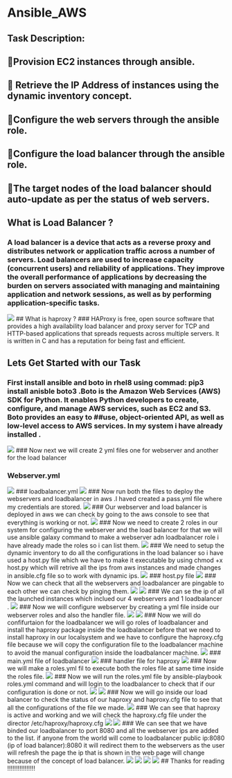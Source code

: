 # Ansible_AWS
## Task Description:

## 🔅Provision EC2 instances through ansible.

## 🔅 Retrieve the IP Address of instances using the dynamic inventory concept.

## 🔅Configure the web servers through the ansible role.

## 🔅Configure the load balancer through the ansible role.

## 🔅The target nodes of the load balancer should auto-update as per the status of web servers.

## What is Load Balancer ?
### A load balancer is a device that acts as a reverse proxy and distributes network or application traffic across a number of servers. Load balancers are used to increase capacity (concurrent users) and reliability of applications. They improve the overall performance of applications by decreasing the burden on servers associated with managing and maintaining application and network sessions, as well as by performing application-specific tasks.

<img src = "images/0().png">
## What is haproxy ?
### HAProxy is free, open source software that provides a high availability load balancer and proxy server for TCP and HTTP-based applications that spreads requests across multiple servers. It is written in C and has a reputation for being fast and efficient.

## Lets Get Started with our Task
### First install ansible and boto in rhel8 using commad: pip3 install anisble boto3 .Boto is the Amazon Web Services (AWS) SDK for Python. It enables Python developers to create, configure, and manage AWS services, such as EC2 and S3. Boto provides an easy to ##use, object-oriented API, as well as low-level access to AWS services. In my system i have already installed .

<img src = "images/0(1).png">
### Now next we will create 2 yml files one for webserver and another for the load balancer

### Webserver.yml
<img src = "images/0(2).png">
### loadbalancer.yml
<img src = "images/0(3).png">
### Now run both the files to deploy the webservers and loadbalancer in aws .I haved created a pass.yml file where my credentials are stored.

<img src = "images/0(4).png">
### Our webserver and load balancer is deployed in aws we can check by going to the aws console to see that everything is working or not.

<img src = "images/0(5).png">
### Now we need to create 2 roles in our system for configuring the webserver and the load balancer for that we will use ansible galaxy command to make a webserver adn loadbalancer role i have already made the roles so i can list them.

<img src = "images/0(6).png">
### We need to setup the dynamic inventory to do all the configurations in the load balancer so i have used a host.py file which we have to make it executable by using chmod +x host.py which will retrive all the ips from aws instances and made changes in ansible.cfg file so to work with dynamic ips.

<img src = "images/0(7).png">
### host.py file
<img src = "images/0(8).png">
### Now we can check that all the webservers and loadbalancer are pingable to each other we can check by pinging them.

<img src = "images/0(9).png">
<img src = "images/0(10).png">
### We can se the ip of all the launched instances which inclued our 4 webservers and 1 loadbalancer .

<img src = "images/0(11).png">
### Now we will configure webserver by creating a yml file inside our webserver roles and also the handler file.

<img src = "images/0(12).png">
<img src = "images/0(13).png">
### Now we will do confifurtaion for the loadbalancer we will go roles of loadbalancer and install the haproxy package inside the loadbalancer before that we need to install haproxy in our localsystem and we have to configure the haproxy.cfg file because we will copy the configuration file to the loadbalancer machine to avoid the manual configuration inside the loadbalancer machine.

<img src = "images/0(14).png">
### main.yml file of loadbalancer
<img src = "images/0(15).png">
### handler file for haproxy
<img src = "images/0(16).png">
### Now we will make a roles.yml fil to execute both the roles file at same time inside the roles file.

<img src = "images/0(17).png">
### Now we will run the roles.yml file by ansible-playbook roles.yml command and will login to the loadbalancer to check that if our configuration is done or not.

<img src = "images/0(18).png">
<img src = "images/0(19).png">
### Now we will go inside our load balancer to check the status of our haproxy and haproxy.cfg file to see that all the configurations of the file we made.

<img src = "images/0(20).png">
### We can see that haproxy is active and working and we will check the haproxy.cfg file under the director /etc/haproxy/haproxy.cfg

<img src = "images/0(21).png">
<img src = "images/0(22).png">
### We can see that we have binded our loadbalancer to port 8080 and all the webserver ips are added to the list. if anyone from the world will come to loadbalancer public ip:8080 (ip of load balancer):8080 it will redirect them to the webservers as the user will refresh the page the ip that is shown in the web page will change because of the concept of load balancer.

<img src = "images/0(23).png">
<img src = "images/0(24).png">
<img src = "images/0(25).png">
<img src = "images/0(26).png">
## Thanks for reading !!!!!!!!!!!!!!!!
